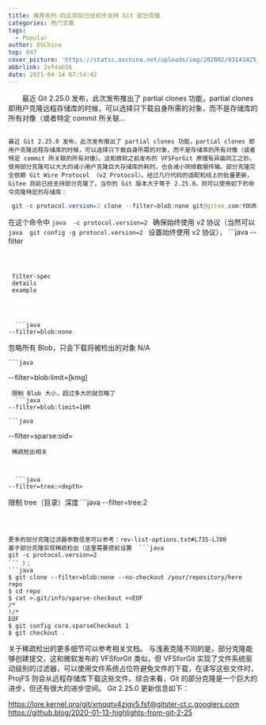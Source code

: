 ```yaml
---
title: 推荐系列-码云目前已经初步支持 Git 部分克隆
categories: 热门文章
tags:
  - Popular
author: OSChina
top: 847
cover_picture: 'https://static.oschina.net/uploads/img/202002/03143425_w5vI.jpg'
abbrlink: 2ef4ab56
date: 2021-04-14 07:54:42
---
```


&emsp;&emsp;最近 Git 2.25.0 发布，此次发布推出了 partial clones 功能，partial clones 即用户克隆远程存储库的时候，可以选择只下载自身所需的对象，而不是存储库的所有对像（或者特定 commit 所关联...
<!-- more -->

                                                                                                                                                                                         最近 Git 2.25.0 发布，此次发布推出了 partial clones 功能，partial clones 即用户克隆远程存储库的时候，可以选择只下载自身所需的对象，而不是存储库的所有对像（或者特定 commit 所关联的所有对像）。这和微软之前发布的 VFSForGit 原理有异曲同工之妙。使用部分克隆可以大大的减小用户克隆巨大存储库的耗时，也会减小网络数据传输。部分克隆完全依赖 Git Wire Protocol （v2 Protocol）。经过几行代码的适配和线上的批量更新，Gitee 目前已经支持部分克隆了，当你的 Git 版本大于等于 2.25.0，则可以使用如下的命令克隆特定的存储库： 
 ```java 
  git -c protocol.version=2 clone --filter=blob:none git@gitee.com:YOUR-COUNT/YOUR-REPO.git

  ```  
在这个命令中  ```java 
  -c protocol.version=2
  ```  确保始终使用 v2 协议（当然可以  ```java 
  git config -g protocol.version=2
  ```  设置始终使用 v2 协议），  ```java 
  --filter
  ```  则对克隆过程进行过滤，详细说明如下： 
 
  
   
   filter-spec 
   details 
   example 
   
  
  
   
    ```java 
  --filter=blob:none
  ```  
   忽略所有 Blob，只会下载将被检出的对象 
   N/A 
   
   
    ```java 
  --filter=blob:limit=<n>[kmg]
  ```  
   限制 Blob 大小，超过多大的就忽略了 
    ```java 
  --filter=blob:limit=10M
  ```  
   
   
    ```java 
  --filter=sparse:oid=<blob-ish>
  ```  
   稀疏检出相关 
    
   
   
    ```java 
  --filter=tree:<depth>
  ```  
   限制 tree（目录）深度 
    ```java 
  --filter=tree:2
  ```  
   
  
 
更多的部分克隆过滤器参数信息可以参考：rev-list-options.txt#L735-L780 
基于部分克隆实现稀疏检出（这里需要提前设置  ```java 
  git -c protocol.version=2
  ``` ）： 
 ```java 
  $ git clone --filter=blob:none --no-checkout /your/repository/here repo
$ cd repo
$ cat >.git/info/sparse-checkout <<EOF
/*
!/*
EOF
$ git config core.sparseCheckout 1
$ git checkout .

  ```  
关于稀疏检出的更多细节可以参考相关文档。 
与浅表克隆不同的是，部分克隆能够创建提交，这和微软发布的 VFSforGit 类似，但 VFSforGit 实现了文件系统驱动级别的过滤器，可以使用文件系统占位符避免文件的下载，在读写这些文件时，ProjFS 则会从远程存储库下载这些文件。综合来看，Git 的部分克隆是一个巨大的进步，但还有很大的进步空间。 
Git 2.25.0 更新信息如下： 
 
 https://lore.kernel.org/git/xmqqtv4zjgv5.fsf@gitster-ct.c.googlers.com 
 https://github.blog/2020-01-13-highlights-from-git-2-25 

                                        